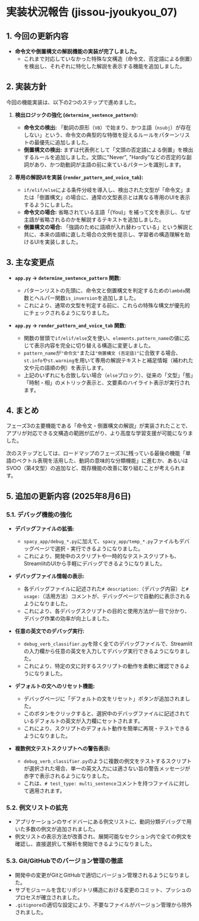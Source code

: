 # 実装状況報告 (jissou-jyoukyou_07)

## 1. 今回の更新内容

- **命令文や倒置構文の解説機能の実装が完了しました。**
    - これまで対応していなかった特殊な文構造（命令文、否定語による倒置）を検出し、それぞれに特化した解説を表示する機能を追加しました。

## 2. 実装方針

今回の機能実装は、以下の2つのステップで進めました。

1.  **検出ロジックの強化 (`determine_sentence_pattern`):**
    - **命令文の検出:** 「動詞の原形（`VB`）で始まり、かつ主語（`nsubj`）が存在しない」という、命令文の典型的な特徴を捉えるルールをパターンリストの最優先に追加しました。
    - **倒置構文の検出:** まずは代表例として「文頭の否定語による倒置」を検出するルールを追加しました。文頭に"Never", "Hardly"などの否定的な副詞があり、かつ助動詞が主語の前に来ているパターンを識別します。

2.  **専用の解説UIを実装 (`render_pattern_and_voice_tab`):**
    - `if/elif/else`による条件分岐を導入し、検出された文型が「命令文」または「倒置構文」の場合に、通常の文型表示とは異なる専用のUIを表示するようにしました。
    - **命令文の場合:** 省略されている主語「(You)」を補って文を表示し、なぜ主語が省略されるのかを解説するテキストを追加しました。
    - **倒置構文の場合:** 「強調のために語順が入れ替わっている」という解説と共に、本来の語順に直した場合の文例を提示し、学習者の構造理解を助けるUIを実装しました。

## 3. 主な変更点

- **`app.py` -> `determine_sentence_pattern` 関数:**
    - パターンリストの先頭に、命令文と倒置構文を判定するための`lambda`関数とヘルパー関数`is_inversion`を追加しました。
    - これにより、通常の文型を判定する前に、これらの特殊な構文が優先的にチェックされるようになりました。

- **`app.py` -> `render_pattern_and_voice_tab` 関数:**
    - 関数の冒頭で`if/elif/else`文を使い、`elements.pattern_name`の値に応じて表示内容を完全に切り替える構造に変更しました。
    - `pattern_name`が`"命令文"`または`"倒置構文 (否定語)"`に合致する場合、`st.info`や`st.warning`を用いて専用の解説テキストと補足情報（補われた文や元の語順の例）を表示します。
    - 上記のいずれにも合致しない場合（`else`ブロック）、従来の「文型」「態」「時制・相」のメトリック表示と、文要素のハイライト表示が実行されます。

## 4. まとめ

フェーズ3の主要機能である「命令文・倒置構文の解説」が実装されたことで、アプリが対応できる文構造の範囲が広がり、より高度な学習支援が可能になりました。

次のステップとしては、ロードマップのフェーズ3に残っている最後の機能「単語のベクトル表現を活用した、動詞の意味的な分類機能」に進むか、あるいはSVOO（第4文型）の追加など、既存機能の改善に取り組むことが考えられます。

## 5. 追加の更新内容 (2025年8月6日)

### 5.1. デバッグ機能の強化

- **デバッグファイルの拡張:**
    - `spacy_app/debug_*.py`に加えて、`spacy_app/temp_*.py`ファイルもデバッグページで選択・実行できるようになりました。
    - これにより、開発中のスクリプトや一時的なテストスクリプトも、StreamlitのUIから手軽にデバッグできるようになりました。

- **デバッグファイル情報の表示:**
    - 各デバッグファイルに記述された`# description:`（デバッグ内容）と`# usage:`（活用方法）コメントが、デバッグページで自動的に表示されるようになりました。
    - これにより、各デバッグスクリプトの目的と使用方法が一目で分かり、デバッグ作業の効率が向上しました。

- **任意の英文でのデバッグ実行:**
    - `debug_verb_classifier.py`を除く全てのデバッグファイルで、Streamlitの入力欄から任意の英文を入力してデバッグ実行できるようになりました。
    - これにより、特定の文に対するスクリプトの動作を柔軟に確認できるようになりました。

- **デフォルトの文へのリセット機能:**
    - デバッグページに「デフォルトの文をリセット」ボタンが追加されました。
    - このボタンをクリックすると、選択中のデバッグファイルに記述されているデフォルトの英文が入力欄にセットされます。
    - これにより、スクリプトのデフォルト動作を簡単に再現・テストできるようになりました。

- **複数例文テストスクリプトへの警告表示:**
    - `debug_verb_classifier.py`のように複数の例文をテストするスクリプトが選択された場合、単一の英文入力には適さない旨の警告メッセージが赤字で表示されるようになりました。
    - これは、`# test_type: multi_sentence`コメントを持つファイルに対して適用されます。

### 5.2. 例文リストの拡充

- アプリケーションのサイドバーにある例文リストに、動詞分類デバッグで用いた多数の例文が追加されました。
- 例文リストの表示方法が改善され、展開可能なセクション内で全ての例文を確認し、直接選択して解析を開始できるようになりました。

### 5.3. Git/GitHubでのバージョン管理の徹底

- 開発中の変更がGitとGitHubで適切にバージョン管理されるようになりました。
- サブモジュールを含むリポジトリ構造における変更のコミット、プッシュのプロセスが確立されました。
- `.gitignore`の適切な設定により、不要なファイルがバージョン管理から除外されました。
